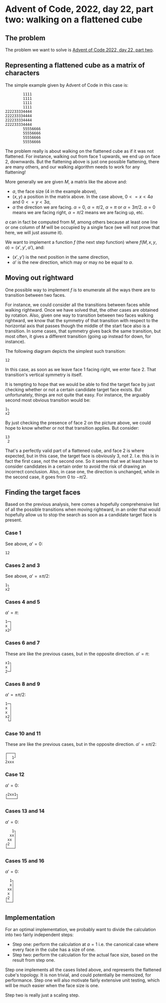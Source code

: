 # Advent of Code, 2022, day 22, part two: walking on a flattened cube

## The problem

The problem we want to solve is [Advent of Code 2022, day 22, part
two](https://adventofcode.com/2022/day/22).

## Representing a flattened cube as a matrix of characters

The simple example given by Advent of Code in this case is:

            1111
            1111
            1111
            1111
    222233334444
    222233334444
    222233334444
    222233334444
            55556666
            55556666
            55556666
            55556666

The problem really is about walking on the flattened cube as if it was not flattened. For instance,
walking out from face 1 upwards, we end up on face 2, downwards. But the flattening above is just one
possible flattening, there are many others, and our walking algorithm needs to work for any flattening!

More generally we are given $M$, a matrix like the above and:

- $a$, the face size ($4$ in the example above),
- $(x, y)$ a position in the matrix above. In the case above, $0 <= x < 4a$ and $0 <= y < 3a$,
- $\alpha$ the direction we are facing. $\alpha = 0$, $\alpha = \pi/2$, $\alpha = \pi$ or $\alpha =
  3\pi/2$. $\alpha = 0$ means we are facing right, $\alpha = \pi/2$ means we are facing up, etc.

$a$ can in fact be computed from $M$, among others because at least one line or one column of $M$ will be
occupied by a single face (we will not prove that here, we will just assume it).

We want to implement a function $f$ (the next step function) where $f(M, x, y, \alpha) = (x', y',
\alpha')$, and:

- $(x', y')$ is the next position in the same direction,
- $\alpha'$ is the new direction, which may or may no be equal to $\alpha$.

## Moving out rightward

One possible way to implement $f$ is to enumerate all the ways there are to transition between two faces.

For instance, we could consider all the transitions between faces while walking rightward. Once we have
solved that, the other cases are obtained by rotation. Also, given one way to transition between two faces
walking rightward, we know that the symmetry of that transition with respect to the horizontal axis that
passes though the middle of the start face also is a transition. In some cases, that symmetry gives back
the same transition, but most often, it gives a different transition (going up instead for down, for
instance).

The following diagram depicts the simplest such transition:

    12

In this case, as soon as we leave face 1 facing right, we enter face 2. That transition's vertical
symmetry is itself.

It is tempting to hope that we would be able to find the target face by just checking whether or not a
certain candidate target face exists. But unfortunately, things are not quite that easy. For instance, the
arguably second most obvious transition would be:

    1┐
    x2

By just checking the presence of face 2 on the picture above, we could hope to know whether or not that
transition applies. But consider:

    13
     2

That's a perfectly valid part of a flattened cube, and face 2 is where expected, but in this case, the
target face is obviously 3, not 2. I.e. this is in fact the first case, not the second one. So it seems
that we at least have to consider candidates in a certain order to avoid the risk of drawing an incorrect
conclusion. Also, in case one, the direction is unchanged, while in the second case, it goes from $0$ to
$-\pi/2$.

## Finding the target faces

Based on the previous analysis, here comes a hopefully comprehensive list of all the possible transitions
when moving rightward, in an order that would hopefully allow us to stop the search as soon as a candidate
target face is present.

### Case 1

See above, $\alpha' = 0$:

    12

### Cases 2 and 3

See above, $\alpha' = \pm \pi / 2$:

    1┐
    x2

### Cases 4 and 5

$\alpha' = \pi$:

    1─┐
    x │
    x2┘

### Cases 6 and 7

These are like the previous cases, but in the opposite direction. $\alpha' = \pi$:

    x1┐
    x │
    2─┘

### Cases 8 and 9

$\alpha' = \pm \pi / 2$:

    1─┐
    x │
    x │
    x2│
     └┘
### Case 10 and 11

These are like the previous cases, but in the opposite direction. $\alpha' = \pm \pi / 2$:

    ┌───┐
    │  1┘
    2xxx

### Case 12

$\alpha' = 0$:

    ┌2xx1┐
    └────┘

### Cases 13 and 14

$\alpha' = 0$:

       1┐
      xx│
     xx │
    ┌2  │
    └───┘

### Cases 15 and 16

$\alpha' = 0$:

      1┐
      x│
     xx│
     x │
    ┌2 │
    └──┘

## Implementation

For an optimal implementation, we probably want to divide the calculation into two fairly independent
steps:
- Step one: perform the calculation at $a = 1$ i.e. the canonical case where every face in the cube has a
  size of one.
- Step two: perform the calculation for the actual face size, based on the result from step one.

Step one implements all the cases listed above, and represents the flattened cube's topology. It is non
trivial, and could potentially be memoized, for performance. Step one will also motivate fairly extensive
unit testing, which will be much easier when the face size is one.

Step two is really just a scaling step.

